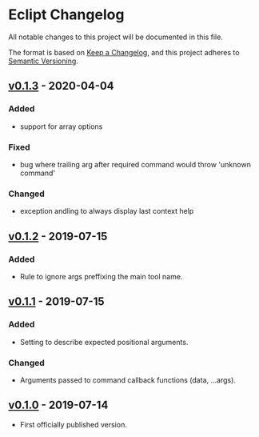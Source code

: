 # Eclipt Changelog

All notable changes to this project will be documented in this file.

The format is based on [Keep a Changelog](https://keepachangelog.com/en/1.0.0/),
and this project adheres to [Semantic Versioning](https://semver.org/spec/v2.0.0.html).

## [v0.1.3] - 2020-04-04

### Added
- support for array options

### Fixed
- bug where trailing arg after required command would throw 'unknown command'

### Changed
- exception andling to always display last context help

## [v0.1.2] - 2019-07-15

### Added
- Rule to ignore args preffixing the main tool name.

## [v0.1.1] - 2019-07-15

### Added
- Setting to describe expected positional arguments.

### Changed
- Arguments passed to command callback functions (data, ...args).

## [v0.1.0] - 2019-07-14
- First officially published version.

[v0.1.0]: https://gitlab.com/GCSBOSS/eclipt/-/tags/v0.1.0
[v0.1.1]: https://gitlab.com/GCSBOSS/eclipt/-/tags/v0.1.1
[v0.1.2]: https://gitlab.com/GCSBOSS/eclipt/-/tags/v0.1.2
[v0.1.3]: https://gitlab.com/GCSBOSS/eclipt/-/tags/v0.1.3
